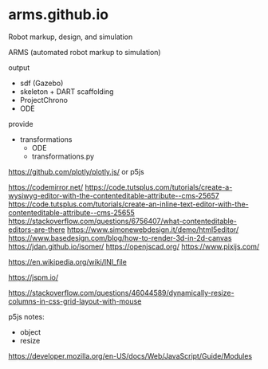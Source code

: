 # arms.github.io
Robot markup, design, and simulation


ARMS (automated robot markup to simulation)

output
- sdf (Gazebo)
- skeleton + DART scaffolding
- ProjectChrono
- ODE

provide
- transformations
    + ODE
    + transformations.py


https://github.com/plotly/plotly.js/
or
p5js

https://codemirror.net/
https://code.tutsplus.com/tutorials/create-a-wysiwyg-editor-with-the-contenteditable-attribute--cms-25657
https://code.tutsplus.com/tutorials/create-an-inline-text-editor-with-the-contenteditable-attribute--cms-25655
https://stackoverflow.com/questions/6756407/what-contenteditable-editors-are-there
https://www.simonewebdesign.it/demo/html5editor/
https://www.basedesign.com/blog/how-to-render-3d-in-2d-canvas
https://jdan.github.io/isomer/
https://openjscad.org/
https://www.pixijs.com/

https://en.wikipedia.org/wiki/INI_file


https://jspm.io/

https://stackoverflow.com/questions/46044589/dynamically-resize-columns-in-css-grid-layout-with-mouse

p5js notes:
- object
- resize


https://developer.mozilla.org/en-US/docs/Web/JavaScript/Guide/Modules
